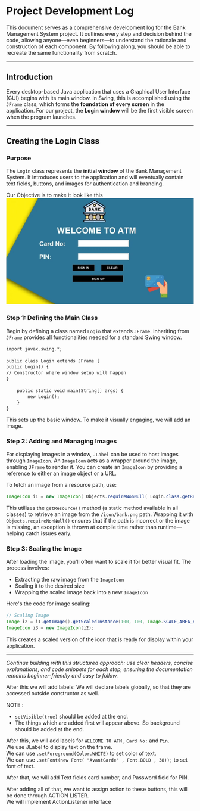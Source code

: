 # Project Development Log

This document serves as a comprehensive development log for the Bank Management System project. It outlines every step and decision behind the code, allowing anyone—even beginners—to understand the rationale and construction of each component. By following along, you should be able to recreate the same functionality from scratch.

---

## Introduction

Every desktop-based Java application that uses a Graphical User Interface (GUI) begins with its main window. In Swing, this is accomplished using the `JFrame` class, which forms the **foundation of every screen** in the application. For our project, the **Login window** will be the first visible screen when the program launches.

---

## Creating the Login Class

### Purpose

The `Login` class represents the **initial window** of the Bank Management System. It introduces users to the application and will eventually contain text fields, buttons, and images for authentication and branding.

Our Objective is to make it look like this  
![img.png](img.png)

### Step 1: Defining the Main Class

Begin by defining a class named `Login` that extends `JFrame`. Inheriting from `JFrame` provides all functionalities needed for a standard Swing window.

```
import javax.swing.*;

public class Login extends JFrame {
public Login() {
// Constructor where window setup will happen
}

    public static void main(String[] args) {
        new Login();
    }
}
```

This sets up the basic window. To make it visually engaging, we will add an image.


### Step 2: Adding and Managing Images

For displaying images in a window, `JLabel` can be used to host images through `ImageIcon`. An `ImageIcon` acts as a wrapper around the image, enabling `JFrame` to render it. You can create an `ImageIcon` by providing a reference to either an image object or a URL.

To fetch an image from a resource path, use:

```java
ImageIcon i1 = new ImageIcon( Objects.requireNonNull( Login.class.getResource( "/icon/bank.png" )));
```

This utilizes the `getResource()` method (a static method available in all classes) to retrieve an image from the `/icon/bank.png` path. Wrapping it with `Objects.requireNonNull()` ensures that if the path is incorrect or the image is missing, an exception is thrown at compile time rather than runtime—helping catch issues early.

### Step 3: Scaling the Image

After loading the image, you’ll often want to scale it for better visual fit. The process involves:

- Extracting the raw image from the `ImageIcon`
- Scaling it to the desired size
- Wrapping the scaled image back into a new `ImageIcon`

Here's the code for image scaling:

```java
// Scaling Image
Image i2 = i1.getImage().getScaledInstance(100, 100, Image.SCALE_AREA_AVERAGING);
ImageIcon i3 = new ImageIcon(i2);
```

This creates a scaled version of the icon that is ready for display within your application.

---

*Continue building with this structured approach: use clear headers, concise explanations, and code snippets for each step, ensuring the documentation remains beginner-friendly and easy to follow.*

After this we will add labels: We will declare labels globally, so that they are accessed outside constructor as well.
  
NOTE : 
- `setVisible(true)` should be added at the end.
- The things which are added first will appear above. So background should be added at the end.

After this, we will add labels for `WELCOME TO ATM` , `Card No:` and `Pin`.  
We use JLabel to display text on the frame.  
We can use `.setForeground(Color.WHITE)` to set color of text.  
We can use `.setFont(new Font( "AvantGarde" , Font.BOLD , 38));` to set font of text.


After that, we will add Text fields card number, and Password field for PIN.

After adding all of that, we want to assign action to these buttons, this will be done through ACTION LISTER.  
We will implement ActionListener interface
